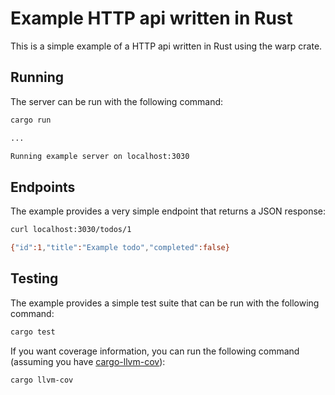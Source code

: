 # Example HTTP api written in Rust

This is a simple example of a HTTP api written in Rust using the warp crate.

## Running

The server can be run with the following command:

```bash
cargo run

...

Running example server on localhost:3030
```

## Endpoints

The example provides a very simple endpoint that returns a JSON response:

```bash
curl localhost:3030/todos/1

{"id":1,"title":"Example todo","completed":false}
```

## Testing

The example provides a simple test suite that can be run with the following command:

```bash
cargo test
```

If you want coverage information, you can run the following command (assuming you have [cargo-llvm-cov](https://lib.rs/crates/cargo-llvm-cov)):

```bash
cargo llvm-cov
```


